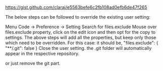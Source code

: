 https://gist.github.com/claraj/e5563befe6c2fb108ad0efb6de47f265



The below steps can be followed to override the existing user setting:

Menu Code → Preference → Setting
Search for files.exclude
Mouse over files.exclude property, click on the edit icon and then opt for the copy to settings.
The above steps will add all the properties, but keep only those which need to be overridden. For this case: it should be, "files.exclude": { "**/.git": false }
Close the user setting. the .git folder will automatically appear in the respective repository.



or just remove the git part.
